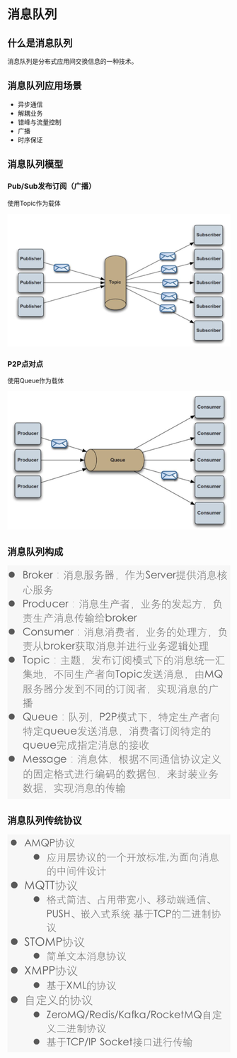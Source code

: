 # 消息队列

## 什么是消息队列

消息队列是分布式应用间交换信息的一种技术。

## 消息队列应用场景

* 异步通信
* 解耦业务
* 错峰与流量控制
* 广播
* 时序保证

## 消息队列模型

### Pub/Sub发布订阅（广播）

使用Topic作为载体

![](../../.gitbook/assets/image%20%28178%29.png)

### P2P点对点

使用Queue作为载体

![](../../.gitbook/assets/image%20%28175%29.png)

## 消息队列构成

![](../../.gitbook/assets/image%20%28180%29.png)

## 消息队列传统协议

![](../../.gitbook/assets/image%20%28174%29.png)



